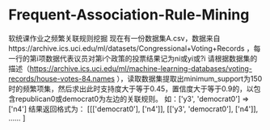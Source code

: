# Frequent-Association-Rule-Mining
软统课作业之频繁关联规则挖掘
现在有一份数据集A.csv，数据来自https://archive.ics.uci.edu/ml/datasets/Congressional+Voting+Records ，每一行的第i项数据代表议员对第i个政策的投票结果记为ni或yi或?i
请根据数据集的描述（https://archive.ics.uci.edu/ml/machine-learning-databases/voting-records/house-votes-84.names ），读取数据集提取出minimum_support为150时的频繁项集，然后求出此时支持度大于等于0.45，置信度大于等于0.9的，以包含republican0或democrat0为左边的关联规则。
如：['y3', 'democrat0'] => ['n4']
结果返回格式为：
[[['democrat0'], ['n4']], [['y3', 'democrat0'], ['n4']], …… ]
